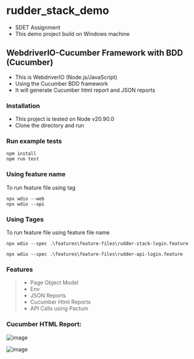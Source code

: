 # rudder_stack_demo
- SDET Assignment
- This demo project build on Windows machine


## WebdriverIO-Cucumber Framework with BDD (Cucumber)
- This is WebdriverIO (Node.js/JavaScript)
- Using the Cucumber BDD framework
- It will generate Cucumber html report and JSON reports

### Installation
- This project is tested on Node v20.90.0 
- Clone the directory and run

### Run example tests
```
npm install
npm run test
```
### Using feature name 
To run feature file using tag
```
npx wdio --web
npx wdio --api

```

### Using Tages 
To run feature file using feature file name
```
npx wdio --spec .\features\feature-files\rudder-stack-login.feature

npx wdio --spec .\features\feature-files\rudder-api-login.feature

```
### Features

> * Page Object Model
> * Env
> * JSON Reports
> * Cucumber Html Reports
> * API Calls using Pactum

### Cucumber HTML Report:

![image](https://github.com/Pawan534/rudder_stack_demo/assets/8242383/37e03578-a0d1-40a7-b1da-a9d2068f73a8)


![image](https://github.com/Pawan534/rudder_stack_demo/assets/8242383/d83818fd-dbce-4dd6-ad8e-b21eb1858c46)



